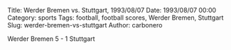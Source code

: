 Title: Werder Bremen vs. Stuttgart, 1993/08/07
Date: 1993/08/07 00:00
Category: sports
Tags: football, football scores, Werder Bremen, Stuttgart
Slug: werder-bremen-vs-stuttgart
Author: carbonero


Werder Bremen 5 - 1 Stuttgart
